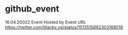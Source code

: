 # github_event


16.04.20022
Event Hosted by
Event URL
https://twitter.com/blacky_yg/status/1513515882303168519
